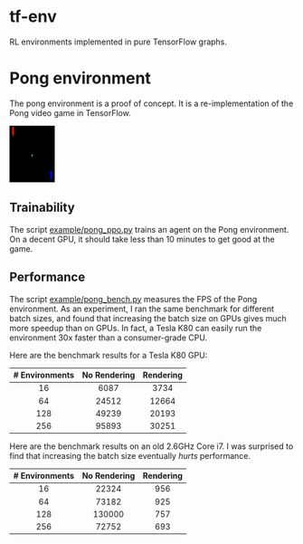 # tf-env

RL environments implemented in pure TensorFlow graphs.

# Pong environment

The pong environment is a proof of concept. It is a re-implementation of the Pong video game in TensorFlow.

![Pong GIF](example/pong_gameplay.gif)

## Trainability

The script [example/pong_ppo.py](example/pong_ppo.py) trains an agent on the Pong environment. On a decent GPU, it should take less than 10 minutes to get good at the game.

## Performance

The script [example/pong_bench.py](example/pong_bench.py) measures the FPS of the Pong environment. As an experiment, I ran the same benchmark for different batch sizes, and found that increasing the batch size on GPUs gives much more speedup than on GPUs. In fact, a Tesla K80 can easily run the environment 30x faster than a consumer-grade CPU.

Here are the benchmark results for a Tesla K80 GPU:

| # Environments | No Rendering | Rendering       |
|:--------------:|:------------:|:---------------:|
| 16             | 6087         | 3734            |
| 64             | 24512        | 12664           |
| 128            | 49239        | 20193           |
| 256            | 95893        | 30251           |

Here are the benchmark results on an old 2.6GHz Core i7. I was surprised to find that increasing the batch size eventually *hurts* performance.

| # Environments | No Rendering | Rendering       |
|:--------------:|:------------:|:---------------:|
| 16             | 22324        | 956             |
| 64             | 73182        | 925             |
| 128            | 130000       | 757             |
| 256            | 72752        | 693             |
